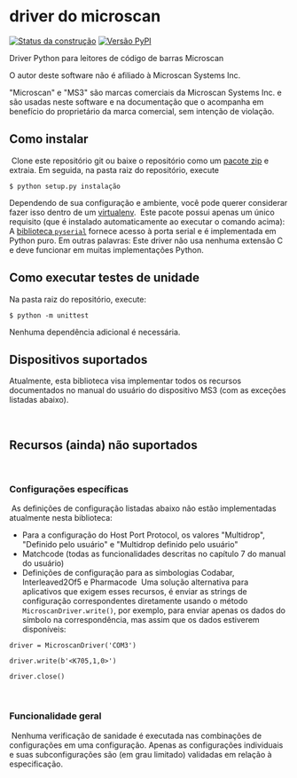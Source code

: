 # driver do microscan

[![Status da construção](https://travis-ci.org/jonemo/microscan-driver.svg?branch=master)](https://travis-ci.org/jonemo/microscan-driver)
[![Versão PyPI](https://badge.fury.io/py/microscan.svg)](https://badge.fury.io/py/microscan)

Driver Python para leitores de código de barras Microscan

O autor deste software não é afiliado à Microscan Systems Inc.

"Microscan" e "MS3" são marcas comerciais da Microscan Systems Inc. e são usadas neste software e na documentação que o acompanha em benefício do proprietário da marca comercial, sem intenção de violação.


## Como instalar
​
Clone este repositório git ou baixe o repositório como um [pacote zip](https://github.com/jonemo/microscan-driver/archive/master.zip) e extraia.
Em seguida, na pasta raiz do repositório, execute

```
$ python setup.py instalação
```

Dependendo de sua configuração e ambiente,
você pode querer considerar fazer isso dentro de um [virtualenv](https://virtualenv.pypa.io/).
​
Este pacote possui apenas um único requisito (que é instalado automaticamente ao executar o comando acima):
A [biblioteca `pyserial`](https://pythonhosted.org/pyserial/) fornece acesso à porta serial e é implementada em Python puro.
Em outras palavras: Este driver não usa nenhuma extensão C e deve funcionar em muitas implementações Python.


## Como executar testes de unidade

Na pasta raiz do repositório, execute:

```
$ python -m unittest
```

Nenhuma dependência adicional é necessária.

## Dispositivos suportados

Atualmente, esta biblioteca visa implementar todos os recursos documentados no manual do usuário do dispositivo MS3 (com as exceções listadas abaixo).

​
## Recursos (ainda) não suportados
​
### Configurações específicas
​
As definições de configuração listadas abaixo não estão implementadas atualmente nesta biblioteca:

* Para a configuração do Host Port Protocol,
os valores "Multidrop", "Definido pelo usuário" e "Multidrop definido pelo usuário"
* Matchcode (todas as funcionalidades descritas no capítulo 7 do manual do usuário)
* Definições de configuração para as simbologias Codabar, Interleaved2Of5 e Pharmacode
​
Uma solução alternativa para aplicativos que exigem esses recursos,
é enviar as strings de configuração correspondentes diretamente usando o método `MicroscanDriver.write()`, por exemplo, para enviar apenas os dados do símbolo na correspondência, mas assim que os dados estiverem disponíveis:
​
```
driver = MicroscanDriver('COM3')

driver.write(b'<K705,1,0>')

driver.close()

```
​

### Funcionalidade geral
​
Nenhuma verificação de sanidade é executada nas combinações de configurações em uma configuração. Apenas as configurações individuais e suas subconfigurações são (em grau limitado) validadas em relação à especificação.
